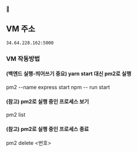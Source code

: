🐌

##





## VM 주소
`34.64.228.162:5000`

### VM 작동방법

#### (백엔드 실행-띄어쓰기 중요) yarn start 대신 pm2로 실행
pm2 --name express start npm -- run start

#### (참고) pm2로 실행 중인 프로세스 보기
pm2 list

#### (참고) pm2로 실행 중인 프로세스 종료
pm2 delete <번호>
